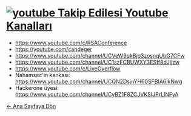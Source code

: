 # [<img src="https://i.ibb.co/grF5FDC/youtube.png" alt="youtube" border="0"> Takip Edilesi Youtube Kanalları]()

- https://www.youtube.com/c/RSAConference  
- https://youtube.com/candeger  
- https://www.youtube.com/channel/UCVeW9qkBjo3zosnqUbG7CFw  
- https://www.youtube.com/channel/UC1szFCBUWXY3ESff8dJjjzw   
- https://www.youtube.com/c/LiveOverflow
- Nahamsec'in kankası: https://www.youtube.com/channel/UCQN2DsjnYH60SFBIA6IkNwg  
- Hackerone üyesi: https://www.youtube.com/channel/UCyBZ1F8ZCJVKSIJPrLINFyA  

[← Ana Sayfaya Dön](https://github.com/LuNiZz/siber-guvenlik-sss)
